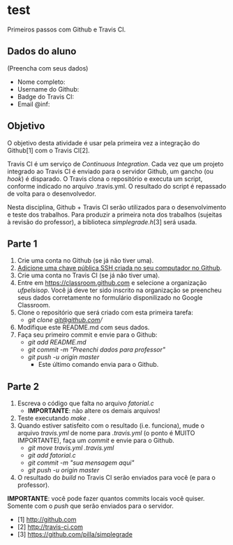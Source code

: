 # test

Primeiros passos com Github e Travis CI.

## Dados do aluno

(Preencha com seus dados)

- Nome completo: 
- Username do Github: 
- Badge do Travis CI:
- Email @inf: 

## Objetivo 

O objetivo desta atividade é usar pela primeira vez a integração do Github[1] com o Travis CI[2]. 

Travis CI é um serviço de *Continuous Integration*. Cada vez que um projeto integrado ao Travis CI é enviado para o servidor Github, um gancho (ou *hook*) é disparado. O Travis clona o repositório e executa um script, conforme indicado no arquivo .travis.yml. O resultado do script é repassado de volta para o desenvolvedor.

Nesta disciplina, Github + Travis CI serão utilizados para o desenvolvimento e teste dos trabalhos. Para produzir a primeira nota dos trabalhos (sujeitas à revisão do professor), a biblioteca *simplegrade.h*[3] será usada.

## Parte 1

1. Crie uma conta no Github (se já não tiver uma).
2. [Adicione uma chave pública SSH criada no seu computador no Github](https://git-scm.com/book/pt-br/v1/Git-no-Servidor-Gerando-Sua-Chave-Pública-SSH).
2. Crie uma conta no Travis CI (se já não tiver uma).
3. Entre em https://classroom.github.com e selecione a organização _ufpelsisop_. Você já deve ter sido inscrito na organização se preencheu seus dados corretamente no formulário disponilizado no Google Classroom.
4. Clone o repositório que será criado com esta primeira tarefa:
    * _git clone git@github.com/_
5. Modifique este README.md com seus dados.
6. Faça seu primeiro commit e envie para o Github:
    * _git add README.md_
    * _git commit -m "Preenchi dados para professor"_
    * _git push -u origin master_ 
        * Este último comando envia para o Github. 

## Parte 2

1. Escreva o código que falta no arquivo _fatorial.c_
    * __IMPORTANTE__: não altere os demais arquivos!
2. Teste executando _make_ .
3. Quando estiver satisfeito com o resultado (i.e. funciona), mude o arquivo _travis.yml_ de nome para _.travis.yml_ (o ponto é MUITO IMPORTANTE), faça um _commit_ e envie para o Github.
    * _git move travis.yml .travis.yml_
    * _git add fatorial.c_ 
    * _git commit -m "sua mensagem aqui"_
    * _git push -u origin master_
4. O resultado do _build_ no Travis CI serão enviados para você (e para o professor).

__IMPORTANTE__: você pode fazer quantos commits locais você quiser. Somente com o _push_ que serão enviados para o servidor.


- [1] http://github.com
- [2] http://travis-ci.com
- [3] https://github.com/pilla/simplegrade